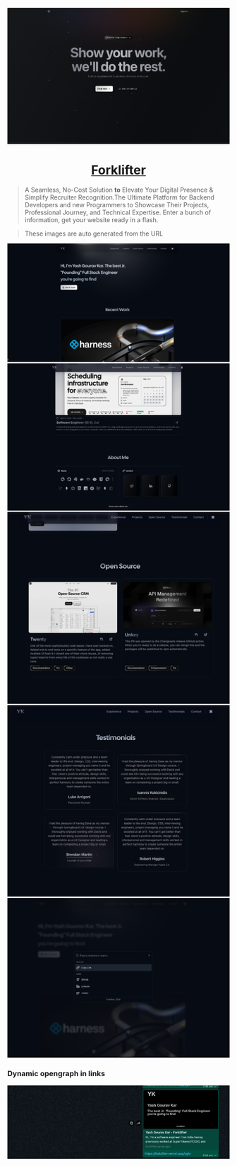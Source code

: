 [![Forklifter](./public/opengraph.png)](https://forklifter.vercel.app)

<div align="center" >
<a href="https://forklifter.vercel.app/">
  <h1 align="center">Forklifter</h1>
</a>
</div>

> A Seamless, No-Cost Solution **to** Elevate Your Digital Presence & Simplify Recruiter Recognition.The Ultimate Platform for Backend Developers and new Programmers to Showcase Their Projects, Professional Journey, and Technical Expertise. Enter a bunch of information, get your website ready in a flash.

> These images are auto generated from the URL

[![Website Hero](./public/image.png)](https://forklifter.vercel.app/ygkr)
[![Website Contact section](./public/ygkr-about.png)](https://forklifter.vercel.app/ygkr#about)
[![Website OSS section](./public/ygkr-oss.png)](https://forklifter.vercel.app/ygkr#contributions)
[![Testimonials section](./public/ygkr-testimonials.png)](https://forklifter.vercel.app/ygkr#testimonials)
[
![Command menu](./public/ygkr-cmd.png)](https://forklifter.vercel.app/ygkr)

### Dynamic opengraph in links

[![Forklifter](./public/dynamic-og.png)](https://forklifter.vercel.app/)
